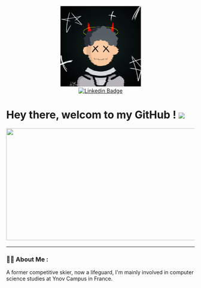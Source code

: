 <div id="header" align="center">
  <img src="Photo_profile.jpeg" width="215"/>
</div>

<div id="badges"  align="center">
  <a href="https://www.linkedin.com/in/tom-calvo-b12200294/">
    <img style="width: 100px; heigth: 100%" src="https://logos-world.net/wp-content/uploads/2020/06/Linkedin-Logo-2003-700x394.png" alt="Linkedin Badge"/>
  </a>
</div>

<h1>
  Hey there, welcom to my GitHub !
  <img src="https://media.giphy.com/media/hvRJCLFzcasrR4ia7z/giphy.gif" width="30px"/>
</h1>

<div align="center">
  <img src="https://media.giphy.com/media/bpmNf92LmkoMw/giphy.gif" width="600" height="300"/>
</div>

---

### :woman_technologist: About Me :
A former competitive skier, now a lifeguard, I'm mainly involved in computer science studies at Ynov Campus in France.
